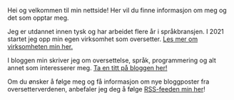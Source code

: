 Hei og velkommen til min nettside! Her vil du finne informasjon om meg og det som opptar meg.

Jeg er utdannet innen tysk og har arbeidet flere år i språkbransjen. I 2021 startet jeg opp min egen virksomhet som oversetter. 
[Les mer om virksomheten min her.](/språktjenester/)

I bloggen min skriver jeg om oversettelse, språk, programmering og alt annet som interesserer meg. 
[Ta en titt på bloggen her!](/blogg/)

Om du ønsker å følge meg og få informasjon om nye bloggposter fra oversetterverdenen, anbefaler jeg deg å følge [RSS-feeden min her](/blogg/index.xml)!